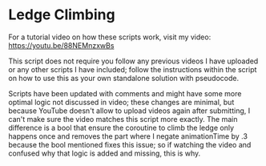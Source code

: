 # Ledge Climbing
For a tutorial video on how these scripts work, visit my video: https://youtu.be/88NEMnzxwBs

This script does not require you follow any previous videos I have uploaded or any other scripts I have included; follow the instructions within the script
on how to use this as your own standalone solution with pseudocode.

Scripts have been updated with comments and might have some more optimal logic not discussed in video; these changes are minimal, but because YouTube doesn't allow to upload videos again after submitting, I can't make sure the video matches this script more exactly. The main difference is a bool that ensure the coroutine to climb the ledge only happens once and removes the part where I negate animationTime by .3 because the bool mentioned fixes this issue; so if watching the video and confused why that logic is added and missing, this is why.
